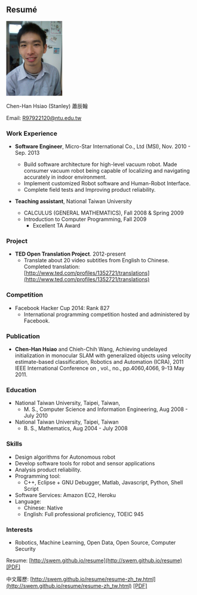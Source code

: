 ## Resumé


<img src="photo.jpg" alt="photo" style="width: 150px;"/>

Chen-Han Hsiao (Stanley) 蕭辰翰

Email: <R97922120@ntu.edu.tw>

### Work Experience

*   **Software Engineer**, Micro-Star International Co., Ltd (MSI),
    Nov. 2010 - Sep. 2013
    - Build software architecture for high-level vacuum robot. Made consumer vacuum robot being capable of localizing and navigating accurately in indoor environment. 
    - Implement customized Robot software and Human-Robot Interface.
    - Complete field tests and Improving product reliability.

*   **Teaching assistant**, National Taiwan University
    - CALCULUS (GENERAL MATHEMATICS), Fall 2008 & Spring 2009
    - Introduction to Computer Programming, Fall 2009
        - Excellent TA Award

### Project

*   **TED Open Translation Project**. 2012-present
    -  Translate about 20 video subtitles from English to Chinese. Completed translation: [http://www.ted.com/profiles/1352721/translations](http://www.ted.com/profiles/1352721/translations)

### Competition

*   Facebook Hacker Cup 2014: Rank 827
    - International programming competition hosted and administered by Facebook.

### Publication

*   **Chen-Han Hsiao** and Chieh-Chih Wang, Achieving undelayed initialization in monocular SLAM with generalized objects using velocity estimate-based classification, Robotics and Automation (ICRA), 2011 IEEE International Conference on , vol., no., pp.4060,4066, 9-13 May 2011.

### Education

*   National Taiwan University, Taipei, Taiwan, 
    * M. S., Computer Science and Information Engineering, Aug 2008 - July 2010
*   National Taiwan University, Taipei, Taiwan
    * B. S., Mathematics, Aug 2004 - July 2008

### Skills
*   Design algorithms for Autonomous robot
*   Develop software tools for robot and sensor applications
*   Analysis product reliability.
*   Programming tool: 
    - C++, Eclipse + GNU Debugger, Matlab, Javascript, Python, Shell Script
*   Software Services: Amazon EC2, Heroku
*   Language:
    * Chinese: Native
    * English: Full professional proficiency, TOEIC 945

### Interests

*   Robotics, Machine Learning, Open Data, Open Source, Computer Security


Resume: [http://swem.github.io/resume](http://swem.github.io/resume) [[PDF]](https://raw.github.com/swem/resume/master/resume.pdf)

中文履歷: [http://swem.github.io/resume/resume-zh_tw.html](http://swem.github.io/resume/resume-zh_tw.html) [[PDF]](https://raw.github.com/swem/resume/master/resume-zh_tw.pdf)
